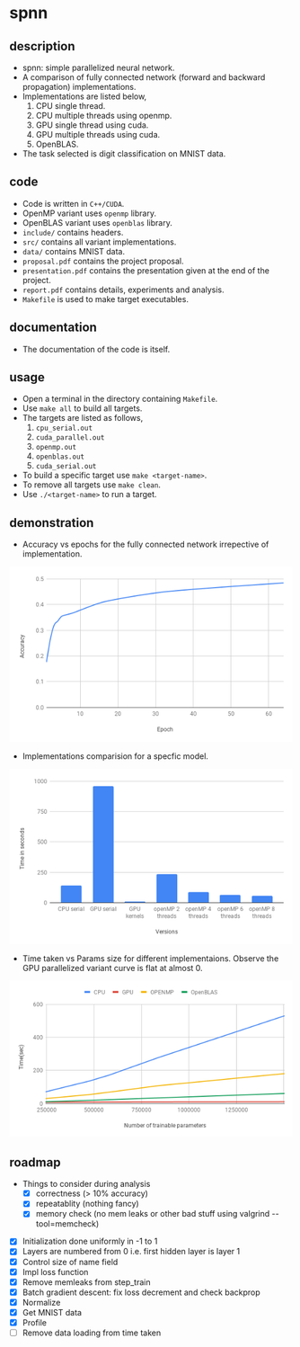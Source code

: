 # spnn

## description
- spnn: simple parallelized neural network.
- A comparison of fully connected network (forward and backward propagation) implementations.
- Implementations are listed below,
    1. CPU single thread.
    1. CPU multiple threads using openmp.
    1. GPU single thread using cuda.
    1. GPU multiple threads using cuda.
    1. OpenBLAS.
- The task selected is digit classification on MNIST data.

## code
- Code is written in `C++/CUDA`.
- OpenMP variant uses `openmp` library.
- OpenBLAS variant uses `openblas` library.
- `include/` contains headers.
- `src/` contains all variant implementations.
- `data/` contains MNIST data.
- `proposal.pdf` contains the project proposal.
- `presentation.pdf` contains the presentation given at the end of the project.
- `report.pdf` contains details, experiments and analysis.
- `Makefile` is used to make target executables.

## documentation
- The documentation of the code is itself.

## usage
- Open a terminal in the directory containing `Makefile`.
- Use `make all` to build all targets.
- The targets are listed as follows,
    1. `cpu_serial.out`
    1. `cuda_parallel.out`
    1. `openmp.out`
    1. `openblas.out`
    1. `cuda_serial.out`
- To build a specific target use `make <target-name>`.
- To remove all targets use `make clean`.
- Use `./<target-name>` to run a target.

## demonstration

- Accuracy vs epochs for the fully connected network irrepective of implementation.

![](./github/accuracy_vs_epochs.png)

- Implementations comparision for a specfic model.

![](./github/impls_comparision.png)

- Time taken vs Params size for different implementaions. Observe the GPU parallelized variant curve is flat at almost 0.

![](./github/time_vs_params.png)

## roadmap
- Things to consider during analysis
  - [x] correctness (> 10% accuracy)
  - [x] repeatablity (nothing fancy)
  - [x] memory check (no mem leaks or other bad stuff using valgrind --tool=memcheck)
- [x] Initialization done uniformly in -1 to 1
- [x] Layers are numbered from 0 i.e. first hidden layer is layer 1
- [x] Control size of name field
- [x] Impl loss function
- [x] Remove memleaks from step_train
- [x] Batch gradient descent: fix loss decrement and check backprop
- [x] Normalize
- [x] Get MNIST data
- [x] Profile
- [ ] Remove data loading from time taken

